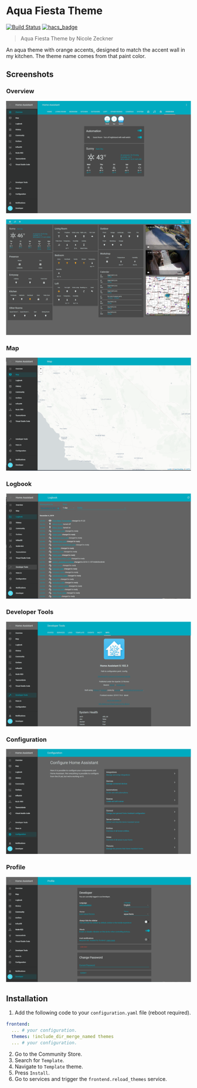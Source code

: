 # Aqua Fiesta Theme

[![Build Status](https://www.travis-ci.org/PurelyNicole/aqua-fiesta-theme.svg?branch=master)](https://www.travis-ci.org/PurelyNicole/aqua-fiesta-theme)
[![hacs_badge](https://img.shields.io/badge/HACS-Default-orange.svg)](https://github.com/custom-components/hacs)


> Aqua Fiesta Theme by Nicole Zeckner

An aqua theme with orange accents, designed to match the accent wall in my kitchen. The theme name comes from that paint color.

## Screenshots

### Overview

![Theme - Overview](https://raw.githubusercontent.com/PurelyNicole/aqua-fiesta-theme/master/docs/theme-overview.png)

![Theme - Kitchen Dash](https://raw.githubusercontent.com/PurelyNicole/aqua-fiesta-theme/master/docs/kitchen-dash.png)

### Map

![Theme - Map](https://raw.githubusercontent.com/PurelyNicole/aqua-fiesta-theme/master/docs/theme-map.png)

### Logbook

![Theme - Logbook](https://raw.githubusercontent.com/PurelyNicole/aqua-fiesta-theme/master/docs/theme-logbook.png)

### Developer Tools

![Theme - Developer Tools](https://raw.githubusercontent.com/PurelyNicole/aqua-fiesta-theme/master/docs/theme-developer-tools.png)

### Configuration

![Theme - Configuration](https://raw.githubusercontent.com/PurelyNicole/aqua-fiesta-theme/master/docs/theme-configuration.png)

### Profile

![Theme - Profile](https://raw.githubusercontent.com/PurelyNicole/aqua-fiesta-theme/master/docs/theme-profile.png)

## Installation

1. Add the following code to your `configuration.yaml` file (reboot required).

```yaml
frontend:
  ... # your configuration.
  themes: !include_dir_merge_named themes
  ... # your configuration.
```

2. Go to the Community Store.
3. Search for `Template`.
4. Navigate to `Template` theme.
5. Press `Install`.
6. Go to services and trigger the `frontend.reload_themes` service.
